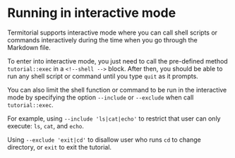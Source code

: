 # Running in interactive mode

Termitorial supports interactive mode where you can call shell scripts or commands interactively
during the time when you go through the Markdown file.

To enter into interactive mode, you just need to call the pre-defined method `tutorial::exec` in
a `<!--shell -->` block. After then, you should be able to run any shell script or command until
you type `quit` as it prompts.

<!--shell
tutorial::exec
-->

You can also limit the shell function or command to be run in the interactive mode by specifying
the option `--include` or `--exclude` when call `tutorial::exec`.

For example, using `--include 'ls|cat|echo'` to restrict that user can only execute: `ls`, `cat`, 
and `echo`.

<!--shell
tutorial::exec --include 'ls|cat|echo'
-->

Using `--exclude 'exit|cd'` to disallow user who runs `cd` to change directory, or `exit` to exit
the tutorial.

<!--shell
tutorial::exec --exclude 'cd|exit'
-->
